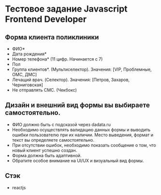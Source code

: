 # Тестовое задание Javascript Frontend Developer

## Форма клиента поликлиники
- ФИО*
- Дата рождения*
- Номер телефона* (11 цифр. Начинается с 7)
- Пол
- Группа клиентов*. (Мультиселектор). Значения: [VIP, Проблемные, ОМС, ДМС]
- Лечащий врач. (Cелектор). Значения: [Петров, Захаров, Черниговская]
- Не отправлять СМС. (Чекбокс)

## Дизайн и внешний вид формы вы выбираете самостоятельно.
- ФИО должно быть с подсказой через dadata.ru
- Необходимо осуществлять валидацию данных формы и выводить ошибки пользователю при их
  наличии. Место выведения, формат и текст вы определяете самостоятельно.
- При отсутствии ошибок, необходимо показать сообщение о том, что новый клиент успешно создан.
- Форма должна быть адаптивной.
- Обратите особое внимание на UI/UX и визуальный вид формы.

## Cтэк
- reactjs